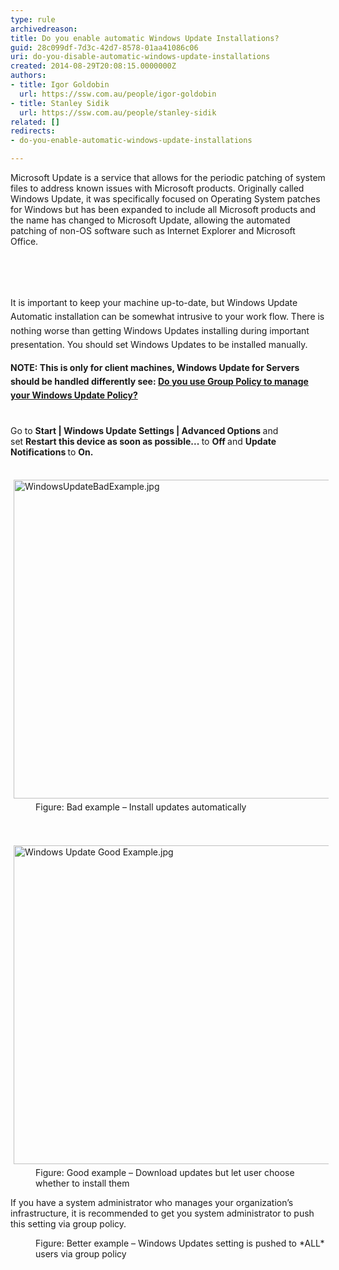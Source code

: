 ```yaml
---
type: rule
archivedreason: 
title: Do you enable automatic Windows Update Installations?
guid: 28c099df-7d3c-42d7-8578-01aa41086c06
uri: do-you-disable-automatic-windows-update-installations
created: 2014-08-29T20:08:15.0000000Z
authors:
- title: Igor Goldobin
  url: https://ssw.com.au/people/igor-goldobin
- title: Stanley Sidik
  url: https://ssw.com.au/people/stanley-sidik
related: []
redirects:
- do-you-enable-automatic-windows-update-installations

---
```



<p class="p1">​M​icrosoft Update is a service that allows for the periodic patching of system files to address known issues with Microsoft products. Originally called Windows Update, it was specifically focused on Operating System patches for Windows but&#160;has been expanded to include all Microsoft products and the name has changed to Microsoft Update, allowing the automated patching of non-OS software such as Internet Explorer and Microsoft Office.&#160;<br><br></p>
<br><excerpt class='endintro'></excerpt><br>
<p>​<span style="line-height&#58;1.6;">It is important to keep your machine up-to-date, but Windows Update Automatic installation can be somewhat intrusive to your work flow. There is nothing worse than getting Windows Updates installing during important presentation. You should set Windows Updates to be installed manually.</span></p><p><span style="line-height&#58;1.6;"><strong>​NOTE&#58; This is only for client machines, Windows Update for Servers should be handled differently see&#58;&#160;</strong><a href="/do-you-use-group-policy-to-manage-your-windows-update-policy"><strong>Do you use Group Policy to manage your Windows Update Policy?</strong></a><br><strong></strong><br></span></p><p class="p1">Go to <strong>Start</strong><strong>&#160;| Windows Update Settings&#160;| Advanced Options </strong>and set&#160;<strong>Restart this device as soon as possible...&#160;</strong>to&#160;<strong>Off&#160;</strong>and&#160;<strong>Update Notifications&#160;</strong>to&#160;<strong>​On.</strong><br></p><dl class="badImage"><dt><br><img src="/SiteAssets/do-you-disable-automatic-windows-update-installations/WindowsUpdateBadExample.jpg" alt="WindowsUpdateBadExample.jpg" style="margin&#58;5px;width&#58;623px;height&#58;510px;" /><br></dt><dd>Figure&#58; Bad example – Install updates automatically</dd></dl><dl class="goodImage"><dt><br>​<img src="/PublishingImages/Windows%20Update%20Good%20Example.jpg" alt="Windows Update Good Example.jpg" style="margin&#58;5px;width&#58;623px;height&#58;510px;" /><br></dt><dd>Figure&#58; Good example – Download updates but let user choose whether to install them</dd></dl><p class="p1">If you have a system administrator who manages your organization’s infrastructure, it is recommended to get you system administrator to push this setting via group policy.​​<br></p><dl class="goodImage"><dt><img src="/PublishingImages/win-update-3.jpg" alt="" /><br></dt><dd>Figure&#58; Better example – Windows Updates setting is pushed to *ALL* users via group policy<br><br><br></dd></dl>


